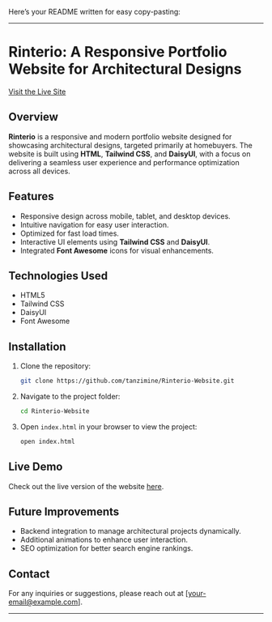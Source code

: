 Here’s your README written for easy copy-pasting:

---

# Rinterio: A Responsive Portfolio Website for Architectural Designs

[Visit the Live Site](https://tanzimine.github.io/Rinterio-Website/)

## Overview

**Rinterio** is a responsive and modern portfolio website designed for showcasing architectural designs, targeted primarily at homebuyers. The website is built using **HTML**, **Tailwind CSS**, and **DaisyUI**, with a focus on delivering a seamless user experience and performance optimization across all devices.

## Features

- Responsive design across mobile, tablet, and desktop devices.
- Intuitive navigation for easy user interaction.
- Optimized for fast load times.
- Interactive UI elements using **Tailwind CSS** and **DaisyUI**.
- Integrated **Font Awesome** icons for visual enhancements.

## Technologies Used

- HTML5
- Tailwind CSS
- DaisyUI
- Font Awesome

## Installation

1. Clone the repository:

   ```bash
   git clone https://github.com/tanzimine/Rinterio-Website.git
   ```

2. Navigate to the project folder:

   ```bash
   cd Rinterio-Website
   ```

3. Open `index.html` in your browser to view the project:

   ```bash
   open index.html
   ```

## Live Demo

Check out the live version of the website [here](https://tanzimine.github.io/Rinterio-Website/).

## Future Improvements

- Backend integration to manage architectural projects dynamically.
- Additional animations to enhance user interaction.
- SEO optimization for better search engine rankings.

## Contact

For any inquiries or suggestions, please reach out at [your-email@example.com].

---
